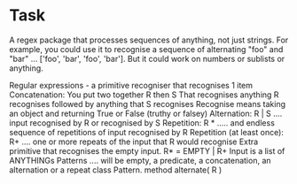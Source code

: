 # Task

A regex package that processes sequences of anything, not just strings. For example, you could use it to recognise a sequence of alternating "foo" and "bar" ... ['foo', 'bar', 'foo', 'bar']. But it could work on numbers or sublists or anything.


Regular expressions - a primitive recogniser that recognises 1 item
Concatenation: You put two together R then S 
That recognises anything R recognises followed by anything that S recognises
Recognise means taking an object and returning True or False (truthy or falsey)
Alternation: R | S .... input recognised by R or recognised by S 
Repetition: R * ..... and endless sequence of repetitions of input recognised by R
Repetition (at least once): R+ .... one or more repeats of the input that R would recognise
Extra primitive that recognises the empty input.
R* = EMPTY | R+
Input is a list of ANYTHINGs
Patterns .... will be empty, a predicate, a concatenation, an alternation or a repeat
class Pattern.
method alternate( R )
